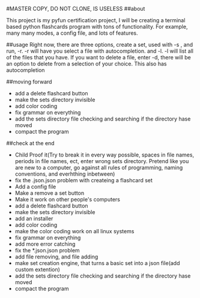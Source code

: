 #MASTER COPY, DO NOT CLONE, IS USELESS
##about
<p>
This project is my pyfun certification project, I will be creating
a terminal based python flashcards program with tons of functionality.
For example, many many modes, a config file, and lots of features.</p>
##usage
Right now, there are three options, create a set, used with -s <name>,
and run, -r. -r will have you select a file with autocompletion. and
-l. -l will list all of the files that you have. If you want to delete a  file, enter -d, there will be an option to delete from a selection of your choice. This also has autocompletion

##moving forward
<ul>
<li>add a delete flashcard button </li>
<li>make the sets directory invisible</li> 
<li>add color coding</li>
<li>fix grammar on everything</li>
<li>add the sets directory file checking and searching if the directory hase moved</li>
<li>compact the program</li>
</ul>

##check at the end
<ul>
<li>Child Proof it(Try to break it in every way possible, spaces in file names, periods in file names, ect, enter wrong sets directory. Pretend like you are new to a computer, go against all rules of programming, naming conventions, and everhthing inbetween)</li>
<li>fix the .json.json problem with createing a flashcard set</li>
<li>Add a config file</li>
<li>Make a remove a set button</li>
<li>Make it work on other people's computers</li>
<li>add a delete flashcard button </li>
<li>make the sets directory invisible</li> 
<li>add an installer</li>
<li>add color coding</li>
<li>make the color coding work on all linux systems</li>
<li>fix grammar on everything</li>
<li>add more error catching</li>
<li>fix the *.json.json problem</li>
<li>add file removing, and file adding</li>
<li>make set creation engine, that turns a basic set into a json file(add custom extention)</li>
<li>add the sets directory file checking and searching if the directory hase moved</li>
<li>compact the program</li>
</ul>
